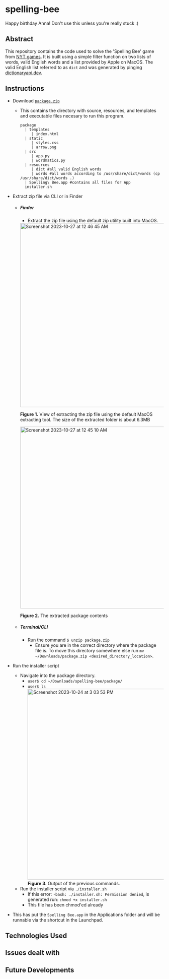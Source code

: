 # spelling-bee
Happy birthday Anna! Don't use this unless you're really stuck :)

## Abstract
This repository contains the code used to solve the 'Spelling Bee' game from [NYT games](https://www.nytimes.com/games/). It is built using a simple filter function on two lists of words, valid English words and a list provided by Apple on MacOS. The valid English list referred to as `dict` and was generated by pinging [dictionaryapi.dev](https://dictionaryapi.dev/). 

## Instructions
- Download [`package.zip`](https://github.com/daus-s/spelling-bee/raw/main/package.zip)
  - This contains the directory with source, resources, and templates and executable files necesary to run this program.
    ```
    package
      | templates
         | index.html
      | static
         | styles.css
         | arrow.png
      | src
         | app.py
         | wordmatics.py
      | resources
         | dict #all valid English words
         | words #all words according to /usr/share/dict/words (cp /usr/share/dict/words .)
      | Spelling\ Bee.app #contains all files for App 
      installer.sh
    ```
- Extract zip file via CLI or in Finder
  - ##### Finder
    - Extract the zip file using the default zip utility built into MacOS. 
    <img width="584" alt="Screenshot 2023-10-27 at 12 46 45 AM" src="https://github.com/daus-s/spelling-bee/assets/48344654/d763e25d-2c24-4d26-a4c3-56f99275e496">

      **Figure 1.** View of extracting the zip file using the default MacOS extracting tool. The size of the extracted folder is about 6.3MB
    
    <img width="577" alt="Screenshot 2023-10-27 at 12 45 10 AM" src="https://github.com/daus-s/spelling-bee/assets/48344654/c0c11fdd-e0d3-4be6-beed-d11ec7ce3bcd">

  
    **Figure 2.** The extracted package contents
  - ##### Terminal/CLI
    - Run the command `$ unzip package.zip`
      - Ensure you are in the correct directory where the package file is. To move this directory somewhere else run `mv ~/Downloads/package.zip <desired_directory_location>`.

- Run the installer script
  - Navigate into the package directory.
    - `user$ cd ~/Downloads/spelling-bee/package/`
    - `user$ ls`
      <img width="606" alt="Screenshot 2023-10-24 at 3 03 53 PM" src="https://github.com/daus-s/spelling-bee/assets/48344654/b627c811-90f2-4d58-9d4c-5ecf19f1cec4">
      **Figure 3.** Output of the previous commands.
  - Run the installer script via `./installer.sh`
    - If this error: `-bash: ./installer.sh: Permission denied`, is generated run: `chmod +x installer.sh`
    - This file has been chmod'ed already

- This has put the `Spelling Bee.app` in the Applications folder and will be runnable via the shortcut in the Launchpad.
## Technologies Used
## Issues dealt with
## Future Developments
